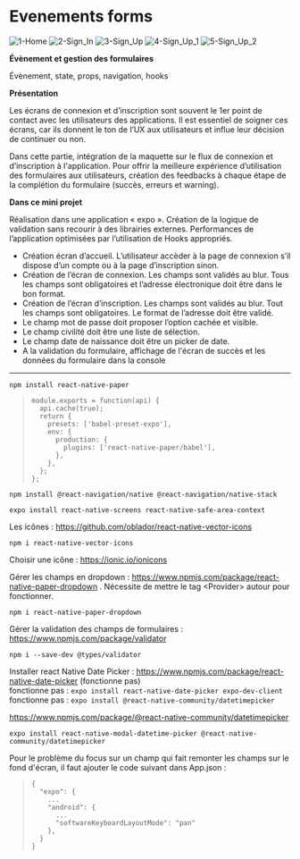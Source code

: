 # Evenements forms

![1-Home](https://user-images.githubusercontent.com/35977024/172328118-45967eea-82d1-4df1-9ec5-afae88c94d99.png)
![2-Sign_In](https://user-images.githubusercontent.com/35977024/172328120-bc69315f-a29b-43b0-ba77-0498476b7854.png)
![3-Sign_Up](https://user-images.githubusercontent.com/35977024/172328121-36dda52a-c43d-48cf-b7bd-8e09a2f95231.png)
![4-Sign_Up_1](https://user-images.githubusercontent.com/35977024/172328123-5b0c7e7e-c60c-4189-91a7-449432b01a45.png)
![5-Sign_Up_2](https://user-images.githubusercontent.com/35977024/172328125-a6abfe76-a01d-4846-8e4c-d0007dc400c3.png)

**Évènement et gestion des formulaires**

Évènement, state, props, navigation, hooks

**Présentation**

Les écrans de connexion et d’inscription sont souvent le 1er point de contact avec les utilisateurs des applications. Il est essentiel de 
soigner ces écrans, car ils donnent le ton de l’UX aux utilisateurs et influe leur décision de continuer ou non.

Dans cette partie, intégration de la maquette sur le flux de connexion et d’inscription à l'application.
Pour offrir la meilleure expérience d’utilisation des formulaires aux utilisateurs, création des feedbacks à chaque étape 
de la complétion du formulaire (succès, erreurs et warning).

**Dans ce mini projet**

Réalisation dans une application « expo ». Création de la logique de validation sans recourir à des librairies externes. Performances de l’application optimisées par 
l’utilisation de Hooks appropriés.

- Création écran d’accueil. L’utilisateur accèder à la page de connexion s’il dispose d’un compte ou à la page d’inscription sinon.
- Création de l’écran de connexion. Les champs sont validés au blur. Tous les champs sont obligatoires et l’adresse électronique doit être dans le bon format.
- Création de l’écran d’inscription. Les champs sont validés au blur. Tout les champs sont obligatoires. Le format de l’adresse doit être validé.
- Le champ mot de passe doit proposer l’option cachée et visible.
- Le champ civilité doit être une liste de sélection.
- Le champ date de naissance doit être un picker de date.
- A la validation du formulaire, affichage de l'écran de succès et les données du formulaire dans la console

-----

`npm install react-native-paper`  

>     module.exports = function(api) {
>       api.cache(true);
>       return {
>         presets: ['babel-preset-expo'],
>         env: {
>           production: {
>             plugins: ['react-native-paper/babel'],
>           },
>         },
>       };
>     };

`npm install @react-navigation/native @react-navigation/native-stack`  

`expo install react-native-screens react-native-safe-area-context`  

Les icônes : https://github.com/oblador/react-native-vector-icons

`npm i react-native-vector-icons`  

Choisir une icône : https://ionic.io/ionicons

Gérer les champs en dropdown : https://www.npmjs.com/package/react-native-paper-dropdown . Nécessite de mettre le tag &lt;Provider> autour pour fonctionner.

`npm i react-native-paper-dropdown`  

Gérer la validation des champs de formulaires : https://www.npmjs.com/package/validator

`npm i --save-dev @types/validator`  

Installer react Native Date Picker : https://www.npmjs.com/package/react-native-date-picker (fonctionne pas)  
fonctionne pas : `expo install react-native-date-picker expo-dev-client`  
fonctionne pas : `expo install @react-native-community/datetimepicker`  

https://www.npmjs.com/package/@react-native-community/datetimepicker  

`expo install react-native-modal-datetime-picker @react-native-community/datetimepicker`  

Pour le problème du focus sur un champ qui fait remonter les champs sur le fond d'écran, il faut ajouter le code suivant dans App.json :
>     {
>       "expo": {
>         ...
>         "android": {
>           ...
>           "softwareKeyboardLayoutMode": "pan"
>         },
>       }
>     }
